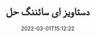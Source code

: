 ---
############################# Static ############################
layout: "product"
date: 2022-03-01T15:12:22
draft: false
#operation: 
#signaturetype: 
#fileformat: 
#productName: Java
lang: ur
#productCode: java
#otherformats: 
#breadcrumb: Put  signature on  for Java
product: "Signature"
product_tag: "signature"

############################# Head ############################
head_title: ".NET، Java، Cloud APIs اور آن لائن دستاویز دستخطی ایپس"
head_description: ".NET، Java اور کلاؤڈ بیسڈ ایپلی کیشنز کے لیے آل ان ون دستاویز کا ای دستخطی حل حاصل کریں۔ سادہ ڈریگ اینڈ ڈراپ فیچر کا استعمال کرتے ہوئے عام دستاویز کے فارمیٹس پر دستخط کریں۔"

############################# Header ############################
title: "دستاویز ای سائننگ حل"
description: "پروگرامرز اور اختتامی صارفین کے لیے ہمارے لچکدار APIs اور ایپ پر مبنی حل کا استعمال کرتے ہوئے کسی بھی پلیٹ فارم پر ڈیجیٹل دستاویزات اور تصاویر پر دستخط کریں۔"

############################# APIs ###############################
apis:
  enable: true

  api:
    # api loop
    - title: "GroupDocs.Signature ہائی کوڈ APIs شامل ہیں۔"
      link: "/signature/"
      label: "تمام ہائی کوڈ APIs دیکھیں"
      api_product:
        # api_product loop
        - link: "/signature/net/"
          img_alt: "GroupDocs.Signature for .NET"
          image: "https://www.groupdocs.cloud/templates/groupdocs/images/product-logos/groupdocs-signature-net.png"
          product: "GroupDocs.Signature for"
          platform: ".NET"
          content: "NET ایپلی کیشنز میں مائیکروسافٹ آفس، پی ڈی ایف، امیجز اور دیگر مختلف فارمیٹس میں سب سے مشہور ڈیجیٹل دستخطی اقسام کو شامل کرنے، تلاش کرنے اور تصدیق کرنے کے لیے مقامی .NET API۔"

        # api_product loop
        - link: "/signature/java/"
          img_alt: "GroupDocs.Signature for Java"
          image: "https://www.groupdocs.cloud/templates/groupdocs/images/product-logos/groupdocs-signature-java.png"
          product: "GroupDocs.Signature for"
          platform: "Java"
          content: "جاوا ایپلیکیشنز کو eSignature کی صلاحیتوں کے ساتھ بااختیار بنائیں تاکہ JDK انسٹال ہونے والے کسی بھی آپریٹنگ سسٹم پر دستاویزات اور تصاویر کی ایک وسیع رینج پر ڈیجیٹل طور پر دستخط کریں۔"

    # api loop
    - title: "GroupDocs.Signature Low Code APIs شامل ہیں۔"
      link: "https://products.groupdocs.cloud/signature"
      label: "تمام لو کوڈ APIs دیکھیں"
      api_product:
        # api_product loop
        - link: "https://products.groupdocs.cloud/signature/curl"
          img_alt: "GroupDocs.Signature Cloud for cURL"
          image: "https://www.groupdocs.cloud/templates/groupdocscloud/images/sdk/272x272/groupdocs_signature-for-curl.png"
          product: "GroupDocs.Signature"
          platform: "Cloud for cURL"
          content: "پی ڈی ایف، ورڈ، ایکسل اور امیجز سمیت تمام مشہور دستاویز فارمیٹس میں دستخط کی مختلف اقسام کو شامل کرنے اور ان میں تبدیلی کرنے کے لیے CURL RESTful دستاویز دستخط API کے ساتھ کام کریں۔"

        # api_product loop
        - link: "https://products.groupdocs.cloud/signature/net"
          img_alt: "GroupDocs.Signature Cloud SDK for .NET"
          image: "https://www.groupdocs.cloud/templates/groupdocscloud/images/sdk/272x272/groupdocs_signature-for-net.png"
          product: "GroupDocs.Signature"
          platform: "Cloud SDK for .NET"
          content: ".NET ایپلیکیشنز کے اندر متعدد دستاویزی فارمیٹس میں ڈیجیٹل دستخط کا انتظام کرنے کے لیے .NET SDK کے ساتھ آسانی سے ای-دستخط RESTful API کا استعمال کریں۔"

        # api_product loop
        - link: "https://products.groupdocs.cloud/signature/java"
          img_alt: "GroupDocs.Signature Cloud SDK for Java"
          image: "https://www.groupdocs.cloud/templates/groupdocscloud/images/sdk/272x272/groupdocs_signature-for-java.png"
          product: "GroupDocs.Signature"
          platform: "Cloud SDK for Java"
          content: "جاوا کے لیے خصوصی طور پر ڈیزائن کردہ دستاویز کے دستخط SDK کے ساتھ اپنی جاوا ایپلی کیشنز میں دستاویز پر دستخط کرنے کی جدید خصوصیات کو لاگو کریں۔"

    # api loop
    - title: "GroupDocs.Signature کوئی کوڈ ایپس شامل نہیں۔"
      link: "https://products.groupdocs.app/signature"
      label: "تمام کوئی کوڈ ایپس دیکھیں"
      api_product:
        # api_product loop
        - link: "https://products.groupdocs.app/signature/total"
          img_alt: "GroupDocs.Signature Total"
          image: "https://www.aspose.cloud/templates/asposeapp/images/products/logo/aspose_signature-app.png"
          product: "GroupDocs.Signature"
          platform: "Total"
          content: "مائیکروسافٹ ورڈ، ایکسل، پاورپوائنٹ، ویزیو اور پی ڈی ایف فائلوں پر ٹیکسٹ، امیج، بارکوڈ یا کیو آر کوڈ کے ساتھ دستخط کریں۔"

        # api_product loop
        - link: "https://products.groupdocs.app/signature/docx"
          img_alt: "GroupDocs.Signature DOCX"
          image: "https://www.aspose.cloud/templates/groupdocsapp/images/products/logo/groupdocs_words-app.png"
          product: "GroupDocs.Signature"
          platform: "DOCX"
          content: "ورڈ دستاویزات پر ڈیجیٹل طور پر اپنے براؤزر سے آن لائن مفت میں دستخط کریں۔"

        # api_product loop
        - link: "https://products.groupdocs.app/signature/pdf"
          img_alt: "GroupDocs.Signature PDF"
          image: "https://www.aspose.cloud/templates/groupdocsapp/images/products/logo/groupdocs_pdf-app.png"
          product: "GroupDocs.Signature"
          platform: "PDF"
          content: "کسی بھی ویب براؤزر کے اندر سے ٹیکسٹ، امیج یا بارکوڈ کا استعمال کرتے ہوئے پی ڈی ایف فائلوں پر ای سائن کریں۔"

############################# Back to top ###############################
back_to_top:
  enable: true
---